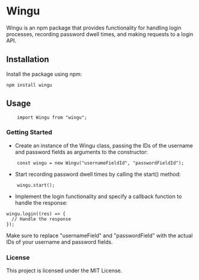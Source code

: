 # Wingu

Wingu is an npm package that provides functionality for handling login processes, recording password dwell times, and making requests to a login API.

## Installation

Install the package using npm:

```shell
npm install wingu

```
## Usage
```
    import Wingu from "wingu";    
```
### Getting Started
- Create an instance of the Wingu class, passing the IDs of the username and password fields as arguments to the constructor:
```
    const wingu = new Wingu("usernameFieldId", "passwordFieldId");
```
- Start recording password dwell times by calling the start() method:
```
    wingu.start();
```
- Implement the login functionality and specify a callback function to handle the response:

```
wingu.login((res) => {
  // Handle the response
});

```
Make sure to replace "usernameField" and "passwordField" with the actual IDs of your username and password fields.

### License
This project is licensed under the MIT License.